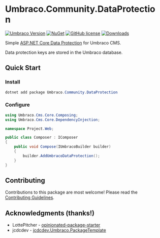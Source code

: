 # Umbraco.Community.DataProtection

[![Umbraco Version](https://img.shields.io/badge/Umbraco-10.4+-%233544B1?style=flat&logo=umbraco)](https://marketplace.umbraco.com/package/umbraco.community.dataprotection)
[![NuGet](https://img.shields.io/nuget/vpre/Umbraco.Community.DataProtection?color=0273B3)](https://www.nuget.org/packages/Umbraco.Community.DataProtection)
[![GitHub license](https://img.shields.io/github/license/jcdcdev/Umbraco.Community.DataProtection?color=8AB803)](https://github.com/jcdcdev/Umbraco.Community.DataProtection/blob/main/LICENSE)
[![Downloads](https://img.shields.io/nuget/dt/Umbraco.Community.DataProtection?color=cc9900)](https://www.nuget.org/packages/Umbraco.Community.DataProtection/)

Simple [ASP.NET Core Data Protection](https://learn.microsoft.com/en-us/aspnet/core/security/data-protection/introduction?view=aspnetcore-8.0) for Umbraco CMS.

Data protection keys are stored in the Umbraco database.

## Quick Start

### Install

```csharp
dotnet add package Umbraco.Community.DataProtection
```

### Configure

```csharp
using Umbraco.Cms.Core.Composing;
using Umbraco.Cms.Core.DependencyInjection;

namespace Project.Web;

public class Composer : IComposer
{
    public void Compose(IUmbracoBuilder builder)
    {
        builder.AddUmbracoDataProtection();
    }
}
```

## Contributing

Contributions to this package are most welcome! Please read the [Contributing Guidelines](https://github.com/jcdcdev/Umbraco.Community.DataProtection/blob/main/.github/CONTRIBUTING.md).

## Acknowledgments (thanks!)

- LottePitcher - [opinionated-package-starter](https://github.com/LottePitcher/opinionated-package-starter)
- jcdcdev - [jcdcdev.Umbraco.PackageTemplate](https://github.com/jcdcdev/jcdcdev.Umbraco.PackageTemplate)